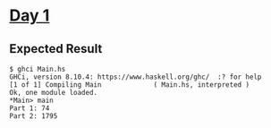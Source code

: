 # [Day 1](https://adventofcode.com/2015/day/1)

## Expected Result

```console
$ ghci Main.hs 
GHCi, version 8.10.4: https://www.haskell.org/ghc/  :? for help
[1 of 1] Compiling Main             ( Main.hs, interpreted )
Ok, one module loaded.
*Main> main
Part 1: 74
Part 2: 1795
```